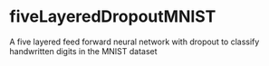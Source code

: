 # fiveLayeredDropoutMNIST
A five layered feed forward neural network with dropout to classify handwritten digits in the MNIST dataset
